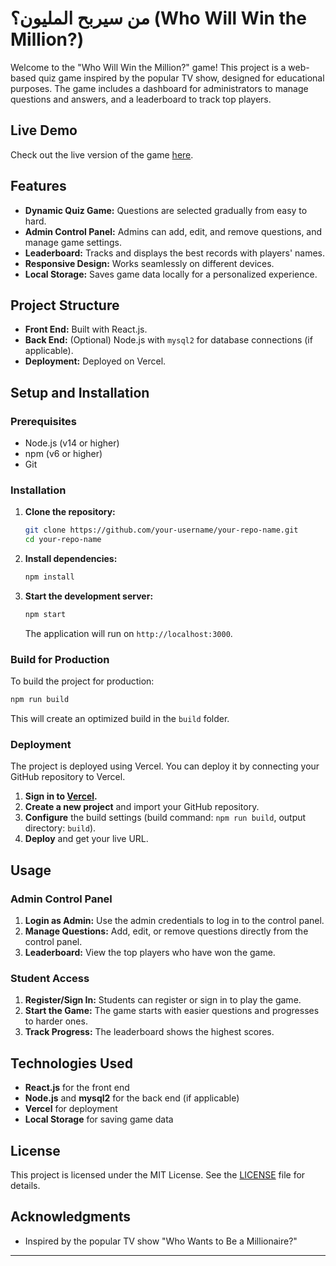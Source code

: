 
# من سيربح المليون؟ (Who Will Win the Million?)

Welcome to the "Who Will Win the Million?" game! This project is a web-based quiz game inspired by the popular TV show, designed for educational purposes. The game includes a dashboard for administrators to manage questions and answers, and a leaderboard to track top players.

## Live Demo

Check out the live version of the game [here](https://hossam-eltahan-who-will-win-the-million-game-145h.vercel.app/).

## Features

- **Dynamic Quiz Game:** Questions are selected gradually from easy to hard.
- **Admin Control Panel:** Admins can add, edit, and remove questions, and manage game settings.
- **Leaderboard:** Tracks and displays the best records with players' names.
- **Responsive Design:** Works seamlessly on different devices.
- **Local Storage:** Saves game data locally for a personalized experience.

## Project Structure

- **Front End:** Built with React.js.
- **Back End:** (Optional) Node.js with `mysql2` for database connections (if applicable).
- **Deployment:** Deployed on Vercel.

## Setup and Installation

### Prerequisites

- Node.js (v14 or higher)
- npm (v6 or higher)
- Git

### Installation

1. **Clone the repository:**
   ```bash
   git clone https://github.com/your-username/your-repo-name.git
   cd your-repo-name
   ```

2. **Install dependencies:**
   ```bash
   npm install
   ```

3. **Start the development server:**
   ```bash
   npm start
   ```
   The application will run on `http://localhost:3000`.

### Build for Production

To build the project for production:

```bash
npm run build
```

This will create an optimized build in the `build` folder.

### Deployment

The project is deployed using Vercel. You can deploy it by connecting your GitHub repository to Vercel.

1. **Sign in to [Vercel](https://vercel.com).**
2. **Create a new project** and import your GitHub repository.
3. **Configure** the build settings (build command: `npm run build`, output directory: `build`).
4. **Deploy** and get your live URL.

## Usage

### Admin Control Panel

1. **Login as Admin:** Use the admin credentials to log in to the control panel.
2. **Manage Questions:** Add, edit, or remove questions directly from the control panel.
3. **Leaderboard:** View the top players who have won the game.

### Student Access

1. **Register/Sign In:** Students can register or sign in to play the game.
2. **Start the Game:** The game starts with easier questions and progresses to harder ones.
3. **Track Progress:** The leaderboard shows the highest scores.

## Technologies Used

- **React.js** for the front end
- **Node.js** and **mysql2** for the back end (if applicable)
- **Vercel** for deployment
- **Local Storage** for saving game data

## License

This project is licensed under the MIT License. See the [LICENSE](LICENSE) file for details.

## Acknowledgments

- Inspired by the popular TV show "Who Wants to Be a Millionaire?"

---

